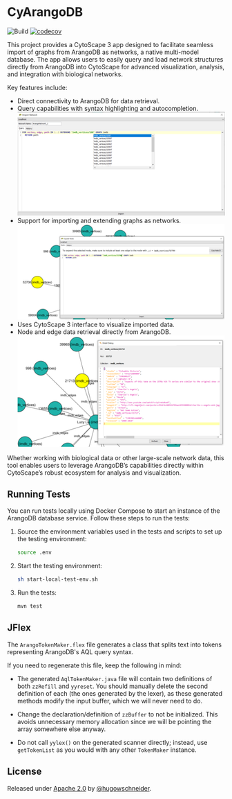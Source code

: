 # CyArangoDB

![Build](https://github.com/hugowschneider/CyArangoDB/actions/workflows/ci.yml/badge.svg)
[![codecov](https://codecov.io/github/hugowschneider/CyArangoDB/graph/badge.svg?token=GYB5PORCSX)](https://codecov.io/github/hugowschneider/CyArangoDB)


This project provides a CytoScape 3 app designed to facilitate seamless import of graphs from ArangoDB as networks, a native multi-model database. The app allows users to easily query and load network structures directly from ArangoDB into CytoScape for advanced visualization, analysis, and integration with biological networks.

Key features include:

- Direct connectivity to ArangoDB for data retrieval.
- Query capabilities with syntax highlighting and autocompletion.
  <img src="https://raw.githubusercontent.com/hugowschneider/CyArangoDB/main/docs/images/import.png" alt="Query capabilities" heigth="300">
- Support for importing and extending graphs as networks.
  <img src="https://raw.githubusercontent.com/hugowschneider/CyArangoDB/main/docs/images/expand.png" alt="Graph import and extension" heigth="300">
- Uses CytoScape 3 interface to visualize imported data.
- Node and edge data retrieval directly from ArangoDB.
  <img src="https://raw.githubusercontent.com/hugowschneider/CyArangoDB/main/docs/images/details.png" alt="Node and edge data retrieval" heigth="300">

Whether working with biological data or other large-scale network data, this tool enables users to leverage ArangoDB’s capabilities directly within CytoScape’s robust ecosystem for analysis and visualization.


## Running Tests

You can run tests locally using Docker Compose to start an instance of the ArangoDB database service. Follow these steps to run the tests:

1. Source the environment variables used in the tests and scripts to set up the testing environment:
    ```sh
    source .env
    ```
2. Start the testing environment:
    ```sh
    sh start-local-test-env.sh
    ```
3. Run the tests:
    ```sh
    mvn test
    ```

## JFlex

The `ArangoTokenMaker.flex` file generates a class that splits text into tokens representing ArangoDB's AQL query syntax.

If you need to regenerate this file, keep the following in mind:

- The generated `AqlTokenMaker.java` file will contain two definitions of both `zzRefill` and `yyreset`. You should manually delete the second definition of each (the ones generated by the lexer), as these generated methods modify the input buffer, which we will never need to do.

- Change the declaration/definition of `zzBuffer` to not be initialized. This avoids unnecessary memory allocation since we will be pointing the array somewhere else anyway.

- Do not call `yylex()` on the generated scanner directly; instead, use `getTokenList` as you would with any other `TokenMaker` instance.


## License

Released under [Apache 2.0](/LICENSE) by [@hugowschneider](https://github.com/hugowschneider).